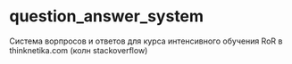 # question_answer_system
Система ворпросов и ответов для курса интенсивного обучения RoR в thinknetika.com (колн stackoverflow)
